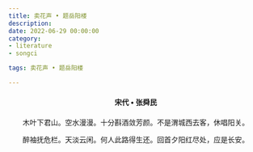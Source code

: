 ```yaml
---
title: 卖花声 • 题岳阳楼
description:
date: 2022-06-29 00:00:00
category:
- literature
- songci

tags: 卖花声 • 题岳阳楼

---
```


<div id="poem-author">
    宋代 • 张舜民
</div>
<div id="poem-body">
<p class="poem-paragraph">木叶下君山。空水漫漫。十分斟酒敛芳颜。不是渭城西去客，休唱阳关。</p>
<p class="poem-paragraph">醉袖抚危栏。天淡云闲。何人此路得生还。回首夕阳红尽处，应是长安。</p>

</div>

<style>

#poem-author {
    width: 100%;
    text-align: center;
    margin: 20px 0;
    font-weight: bold;
}
#poem-body {
    width: 100%;
    text-align: center;
}
.poem-paragraph {
    font-family: "仿宋"
}

</style>